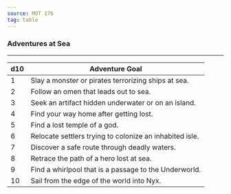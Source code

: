 ```yaml
---
source: MOT 176
tag: table
---
```


### Adventures at Sea
---
|d10|Adventure Goal|
|----|------------|
|1|Slay a monster or pirates terrorizing ships at sea.|
|2|Follow an omen that leads out to sea.|
|3|Seek an artifact hidden underwater or on an island.|
|4|Find your way home after getting lost.|
|5|Find a lost temple of a god.|
|6|Relocate settlers trying to colonize an inhabited isle.|
|7|Discover a safe route through deadly waters.|
|8|Retrace the path of a hero lost at sea.|
|9|Find a whirlpool that is a passage to the Underworld.|
|10|Sail from the edge of the world into Nyx.|
